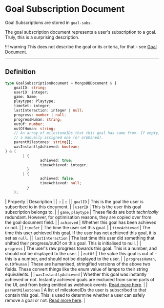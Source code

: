 # Goal Subscription Document

Goal Subscriptions are stored in `goal-subs`.

The goal subscription document represents a user's subscription
to a goal. Truly, this is a surprising description.

!!! warning
	This does not describe the goal or its criteria,
	for that - see [Goal Document](./goal.md).

*****

## Definition

```ts
type GoalSubscriptionDocument = MongoDBDocument & {
	goalID: string;
	userID: integer;
	game: Game;
	playtype: Playtype;
	timeSet: integer;
	lastInteraction: integer | null;
	progress: number | null;
	progressHuman: string;
	outOf: number;
	outOfHuman: string;
	// An array of milestoneIDs that this goal has came from. If empty, the goal is
	// a manually assigned one (or orphaned).
	parentMilestones: string[];
	wasInstantlyAchieved: boolean;
} & (
		| {
				achieved: true;
				timeAchieved: integer;
		  }
		| {
				achieved: false;
				timeAchieved: null;
		  }
	);
```

| Property | Description |
| :: | :: |
| `goalID` | This is the goal the user is subscribed to in this document. |
| `userID` | This is the user this goal subscription belongs to. |
| `game`, `playtype` | These fields are both *technically* redundant. However, for optimisation reasons, they are copied over from the goal document field. |
| `achieved` | Whether this goal has been achieved or not. |
| `timeSet` | The time the user set this goal. |
| `timeAchieved` | The time this user achieved this goal. If the user has not achieved this goal, it is set as `null`. |
| `lastInteraction` | The last time this user did something that shifted their progress/outOf on this goal. This is initialised to null. |
| `progress` | The user's raw progress towards this goal. This is a number, and should not be displayed to the user. |
| `outOf` | The value this goal is out of - this is a number, and should not be displayed to the user. |
| `progressHuman`, `outOfHuman` | These are humanised, stringified versions of the above two fields. These convert things like the enum value of lamps to their string equivalents. |
| `wasInstantlyAchieved` | Whether this goal was instantly achieved or not. Instantly achieved goals are excluded from some parts of the UI, and from being emitted as webhook events. [Read more here](../implementation-details/goals-milestones.md). |
| `parentMilestones` | A list of milestoneIDs the user is subscribed to that contain this goal. This is used to determine whether a user can safely remove a goal or not. [Read more here](../implementation-details/goals-milestones.md). |
